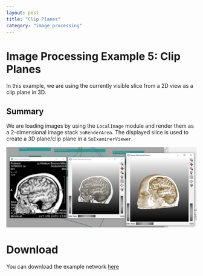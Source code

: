 ```yaml
---
layout: post
title: "Clip Planes"
category: "image_processing"
---
```


# Image Processing Example 5: Clip Planes
In this example, we are using the currently visible slice from a 2D view as a clip plane in 3D.

## Summary
We are loading images by using the `LocalImage` module and render them as a 2-dimensional image stack `SoRenderArea`. The displayed slice is used to create a 3D plane/clip plane in a `SoExaminerViewer`.

![Screenshot](/examples/image_processing/example5/image.png)

# Download
You can download the example network [here](/examples/image_processing/example4/.mlab)
